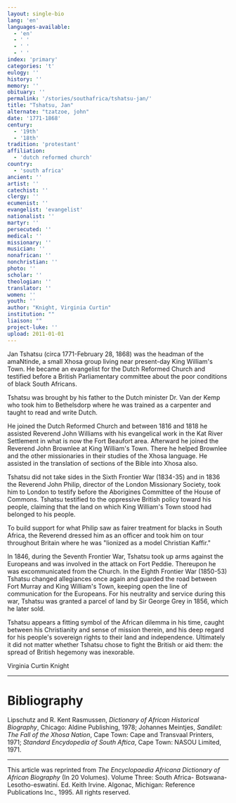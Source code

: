 ```yaml
---
layout: single-bio
lang: 'en'
languages-available:
  - 'en'
  - ' '
  - ' '
  - ' '
index: 'primary'
categories: 't'
eulogy: ''
history: ''
memory: ''
obituary: ''
permalink: '/stories/southafrica/tshatsu-jan/'
title: "Tshatsu, Jan"
alternate: "tzatzoe, john"
date: '1771-1868'
century:
  - '19th'
  - '18th'
tradition: 'protestant'
affiliation:
  - 'dutch reformed church'
country:
  - 'south africa'
ancient: ''
artist: ''
catechist: ''
clergy: ''
ecumenist: ''
evangelist: 'evangelist'
nationalist: ''
martyr: ''
persecuted: ''
medical: ''
missionary: ''
musician: ''
nonafrican: ''
nonchristian: ''
photo: ''
scholar: ''
theologian: ''
translator: ''
women: ''
youth: ''
author: "Knight, Virginia Curtin"
institution: ""
liaison: ""
project-luke: ''
upload: 2011-01-01
---
```




Jan Tshatsu (circa 1771-February 28, 1868) was the headman of the amaNtinde, a small Xhosa group living near present-day King William's Town. He became an evangelist for the Dutch Reformed Church and testified before a British Parliamentary committee about the poor conditions of black South Africans.

Tshatsu was brought by his father to the Dutch minister Dr. Van der Kemp who took him to Bethelsdorp where he was trained as a carpenter and taught to read and write Dutch.

He joined the Dutch Reformed Church and between 1816 and 1818 he assisted Reverend John Williams with his evangelical work in the Kat River Settlement in what is now the Fort Beaufort area. Afterward he joined the Reverend John Brownlee at King William's Town. There he helped Brownlee and the other missionaries in their studies of the Xhosa language. He assisted in the translation of sections of the Bible into Xhosa also.

Tshatsu did not take sides in the Sixth Frontier War (1834-35) and in 1836 the Reverend John Philip, director of the London Missionary Society, took him to London to testify before the Aborigines Committee of the House of Commons. Tshatsu testified to the oppressive British policy toward his people, claiming that the land on which King William's Town stood had belonged to his people.

To build support for what Philip saw as fairer treatment for blacks in South Africa, the Reverend dressed him as an officer and took him on tour throughout Britain where he was "lionized as a model Christian Kaffir."

In 1846, during the Seventh Frontier War, Tshatsu took up arms against the Europeans and was involved in the attack on Fort Peddie. Thereupon he was excommunicated from the Church.
In the Eighth Frontier War (1850-53) Tshatsu changed allegiances once again and guarded the road between Fort Murray and King William's Town, keeping open the line of communication for the Europeans. For his neutrality and service during this war, Tshatsu was granted a parcel of land by Sir George Grey in 1856, which he later sold.

Tshatsu appears a fitting symbol of the African dilemma in his time, caught between his Christianity and sense of mission therein, and his deep regard for his people's sovereign rights to their land and independence. Ultimately it did not matter whether Tshatsu chose to fight the British or aid them: the spread of British hegemony was inexorable.

Virginia Curtin Knight

---

# Bibliography

Lipschutz and R. Kent Rasmussen, *Dictionary of African Historical Biography*, Chicago: Aldine Publishing, 1978; Johannes Meintjes, *Sandilet: The Fall of the Xhosa Nation*, Cape Town: Cape and Transvaal Printers, 1971; *Standard Encydopedia of South Aftica*, Cape Town: NASOU Limited, 1971.

---

This article was reprinted from *The Encyclopaedia Africana Dictionary of African Biography* (In 20 Volumes). Volume Three: South Africa- Botswana-Lesotho-eswatini. Ed. Keith Irvine. Algonac, Michigan: Reference Publications Inc., 1995.  All rights reserved.

